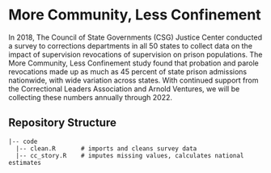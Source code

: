 # More Community, Less Confinement

In 2018, The Council of State Governments (CSG) Justice Center conducted a survey to corrections departments in all 50 states to collect data on the impact of supervision revocations of supervision on prison populations. The More Community, Less Confinement study found that probation and parole revocations made up as much as 45 percent of state prison admissions nationwide, with wide variation across states. With continued support from the Correctional Leaders Association and Arnold Ventures, we will be collecting these numbers annually through 2022.  

## Repository Structure

    |-- code    
      |-- clean.R       # imports and cleans survey data
      |-- cc_story.R    # imputes missing values, calculates national estimates